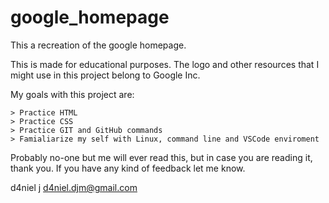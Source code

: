 # google_homepage
This a recreation of the google homepage.

This is made for educational purposes. The logo and other resources that I might use in this project belong to Google Inc.

My goals with this project are:

    > Practice HTML
    > Practice CSS
    > Practice GIT and GitHub commands
    > Famialiarize my self with Linux, command line and VSCode enviroment

Probably no-one but me will ever read this, but in case you are reading it, thank you. If you have any kind of feedback let me know.

d4niel j
d4niel.djm@gmail.com